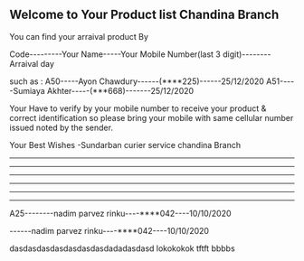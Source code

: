 ## Welcome to Your Product  list Chandina Branch

You can find your arraival product By 

Code---------Your Name-----Your Mobile Number(last 3 digit)-------- Arraival day

such as :
A50-----Ayon Chawdury------(****225)------25/12/2020
A51-----Sumiaya Akhter-----(***668)-------25/12/2020


Your Have to verify by your mobile number to receive your product & correct identification 
so please bring your mobile with same cellular number issued noted by the sender.

Your Best Wishes
-Sundarban curier service chandina Branch
__________________________________________________________________________________________________________________________________________
__________________________________________________________________________________________________________________________________________
__________________________________________________________________________________________________________________________________________
__________________________________________________________________________________________________________________________________________
__________________________________________________________________________________________________________________________________________
__________________________________________________________________________________________________________________________________________
 
 A25--------nadim parvez rinku----****042----10/10/2020
 
------nadim parvez rinku----****042----10/10/2020

dasdasdasdasdasdasdasdadadasdasd
lokokokok
 tftft
bbbbs
